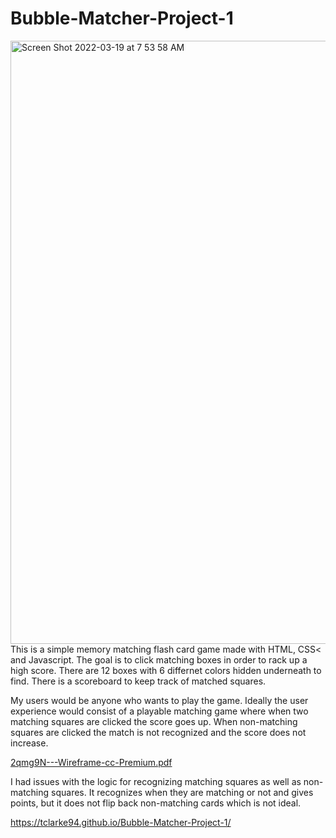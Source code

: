 # Bubble-Matcher-Project-1

<img width="965" alt="Screen Shot 2022-03-19 at 7 53 58 AM" src="https://user-images.githubusercontent.com/94505505/159123918-0f91bf4b-47dc-4d6f-94f1-2f0bf553a003.png">
This is a simple memory matching flash card game made with HTML, CSS< and Javascript. The goal is to click matching boxes in order to rack up a high score. There are 12 boxes with 6 differnet colors hidden underneath to find. There is a scoreboard to keep track of matched squares.

My users would be anyone who wants to play the game. Ideally the user experience would consist of a playable matching game where when two matching squares are clicked the score goes up. When non-matching squares are clicked the match is not recognized and the score does not increase.

[2qmg9N---Wireframe-cc-Premium.pdf](https://github.com/tclarke94/Bubble-Matcher-Project-1/files/8309364/2qmg9N---Wireframe-cc-Premium.pdf)


I had issues with the logic for recognizing matching squares as well as non-matching squares. It recognizes when they are matching or not and gives points, but it does not flip back non-matching cards which is not ideal.

https://tclarke94.github.io/Bubble-Matcher-Project-1/
